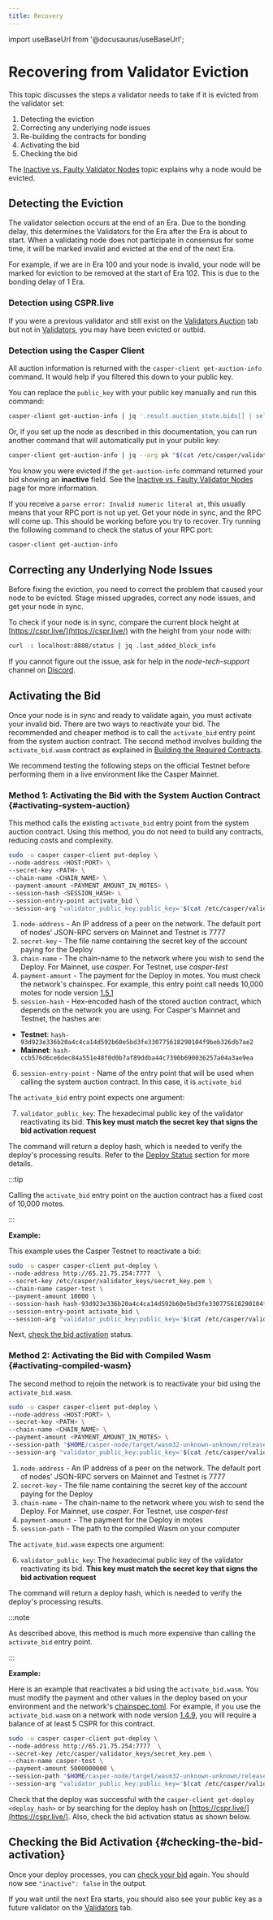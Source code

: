 ```yaml
---
title: Recovery
---
```


import useBaseUrl from '@docusaurus/useBaseUrl';

# Recovering from Validator Eviction

This topic discusses the steps a validator needs to take if it is evicted from the validator set:

1. Detecting the eviction
2. Correcting any underlying node issues
3. Re-building the contracts for bonding
4. Activating the bid
5. Checking the bid

The [Inactive vs. Faulty Validator Nodes](./inactive-vs-faulty.md) topic explains why a node would be evicted.

## Detecting the Eviction

The validator selection occurs at the end of an Era. Due to the bonding delay, this determines the Validators for the Era after the Era is about to start. When a validating node does not participate in consensus for some time, it will be marked invalid and evicted at the end of the next Era.

For example, if we are in Era 100 and your node is invalid, your node will be marked for eviction to be removed at the start of Era 102. This is due to the bonding delay of 1 Era.

### Detection using CSPR.live

If you were a previous validator and still exist on the [Validators Auction](https://cspr.live/validators-auction) tab but not in [Validators](https://cspr.live/validators), you may have been evicted or outbid. 

### Detection using the Casper Client

All auction information is returned with the `casper-client get-auction-info` command. It would help if you filtered this down to your public key. 

You can replace the `public_key`  with your public key manually and run this command:

```bash
casper-client get-auction-info | jq '.result.auction_state.bids[] | select( .public_key == "<public_key>")'
```

Or, if you set up the node as described in this documentation, you can run another command that will automatically put in your public key:

```bash
casper-client get-auction-info | jq --arg pk "$(cat /etc/casper/validator_keys/public_key_hex)" '.result.auction_state.bids[] | select( (.public_key | ascii_downcase) == ($pk | ascii_downcase) )'
```

You know you were evicted if the `get-auction-info` command returned your bid showing an **inactive** field. See the [Inactive vs. Faulty Validator Nodes](./inactive-vs-faulty.md) page for more information.

If you receive a `parse error: Invalid numeric literal at`, this usually means that your RPC port is not up yet. Get your node in sync, and the RPC will come up. This should be working before you try to recover. Try running the following command to check the status of your RPC port:

```bash
casper-client get-auction-info
```

## Correcting any Underlying Node Issues

Before fixing the eviction, you need to correct the problem that caused your node to be evicted. Stage missed upgrades, correct any node issues, and get your node in sync.

To check if your node is in sync, compare the current block height at [https://cspr.live/](https://cspr.live/) with the height from your node with:

```bash
curl -s localhost:8888/status | jq .last_added_block_info
```

If you cannot figure out the issue, ask for help in the *node-tech-support* channel on [Discord](https://discord.gg/caspernetwork).

## Activating the Bid

Once your node is in sync and ready to validate again, you must activate your invalid bid. There are two ways to reactivate your bid. The recommended and cheaper method is to call the `activate_bid` entry point from the system auction contract. The second method involves building the `activate_bid.wasm` contract as explained in [Building the Required Contracts](../setup/joining.md#step-3-build-contracts).

We recommend testing the following steps on the official Testnet before performing them in a live environment like the Casper Mainnet.

### Method 1: Activating the Bid with the System Auction Contract {#activating-system-auction}

This method calls the existing `activate_bid` entry point from the system auction contract. Using this method, you do not need to build any contracts, reducing costs and complexity.

```bash
sudo -u casper casper-client put-deploy \
--node-address <HOST:PORT> \
--secret-key <PATH> \
--chain-name <CHAIN_NAME> \
--payment-amount <PAYMENT_AMOUNT_IN_MOTES> \
--session-hash <SESSION_HASH> \
--session-entry-point activate_bid \
--session-arg "validator_public_key:public_key='$(cat /etc/casper/validator_keys/public_key_hex)'"
```

1. `node-address` - An IP address of a peer on the network. The default port of nodes' JSON-RPC servers on Mainnet and Testnet is 7777
2. `secret-key` - The file name containing the secret key of the account paying for the Deploy
3. `chain-name` - The chain-name to the network where you wish to send the Deploy. For Mainnet, use *casper*. For Testnet, use *casper-test*
4. `payment-amount` - The payment for the Deploy in motes. You must check the network's chainspec. For example, this entry point call needs 10,000 motes for node version [1.5.1](https://github.com/casper-network/casper-node/blob/release-1.5.1/resources/production/chainspec.toml)
5. `session-hash` - Hex-encoded hash of the stored auction contract, which depends on the network you are using. For Casper's Mainnet and Testnet, the hashes are:

- **Testnet**: `hash-93d923e336b20a4c4ca14d592b60e5bd3fe330775618290104f9beb326db7ae2`
- **Mainnet**: `hash-ccb576d6ce6dec84a551e48f0d0b7af89ddba44c7390b690036257a04a3ae9ea`

6. `session-entry-point` - Name of the entry point that will be used when calling the system auction contract. In this case, it is `activate_bid`

The `activate_bid` entry point expects one argument:

7. `validator_public_key`: The hexadecimal public key of the validator reactivating its bid. **This key must match the secret key that signs the bid activation request**

The command will return a deploy hash, which is needed to verify the deploy's processing results. Refer to the [Deploy Status](../../resources/beginner/querying-network.md#querying-deploys) section for more details.

:::tip

Calling the `activate_bid` entry point on the auction contract has a fixed cost of 10,000 motes.

:::

**Example:**

This example uses the Casper Testnet to reactivate a bid:

```bash
sudo -u casper casper-client put-deploy \
--node-address http://65.21.75.254:7777  \
--secret-key /etc/casper/validator_keys/secret_key.pem \
--chain-name casper-test \
--payment-amount 10000 \
--session-hash hash-93d923e336b20a4c4ca14d592b60e5bd3fe330775618290104f9beb326db7ae2 \
--session-entry-point activate_bid \
--session-arg "validator_public_key:public_key='$(cat /etc/casper/validator_keys/public_key_hex)'"
```

Next, [check the bid activation](#checking-the-bid-activation) status.

### Method 2: Activating the Bid with Compiled Wasm {#activating-compiled-wasm}

The second method to rejoin the network is to reactivate your bid using the `activate_bid.wasm`.


```bash
sudo -u casper casper-client put-deploy \
--node-address <HOST:PORT> \
--secret-key <PATH> \
--chain-name <CHAIN_NAME> \
--payment-amount <PAYMENT_AMOUNT_IN_MOTES> \
--session-path "$HOME/casper-node/target/wasm32-unknown-unknown/release/activate_bid.wasm" \
--session-arg "validator_public_key:public_key='$(cat /etc/casper/validator_keys/public_key_hex)'"
```

1. `node-address` - An IP address of a peer on the network. The default port of nodes' JSON-RPC servers on Mainnet and Testnet is 7777
2. `secret-key` - The file name containing the secret key of the account paying for the Deploy
3. `chain-name` - The chain-name to the network where you wish to send the Deploy. For Mainnet, use *casper*. For Testnet, use *casper-test*
4. `payment-amount` - The payment for the Deploy in motes
5. `session-path` - The path to the compiled Wasm on your computer

The `activate_bid.wasm` expects one argument:

6. `validator_public_key`: The hexadecimal public key of the validator reactivating its bid. **This key must match the secret key that signs the bid activation request**

The command will return a deploy hash, which is needed to verify the deploy's processing results.

:::note

As described above, this method is much more expensive than calling the `activate_bid` entry point.

:::

**Example:**

Here is an example that reactivates a bid using the `activate_bid.wasm`. You must modify the payment and other values in the deploy based on your environment and the network's [chainspec.toml](../../concepts/glossary/C.md#chainspec). For example, if you use the `activate_bid.wasm` on a network with node version [1.4.9](https://github.com/casper-network/casper-node/blob/release-1.4.9/resources/production/chainspec.toml), you will require a balance of at least 5 CSPR for this contract. 

```bash
sudo -u casper casper-client put-deploy \
--node-address http://65.21.75.254:7777  \
--secret-key /etc/casper/validator_keys/secret_key.pem \
--chain-name casper-test \
--payment-amount 5000000000 \
--session-path "$HOME/casper-node/target/wasm32-unknown-unknown/release/activate_bid.wasm" \
--session-arg "validator_public_key:public_key='$(cat /etc/casper/validator_keys/public_key_hex)'"
```

Check that the deploy was successful with the `casper-client get-deploy <deploy_hash>` or by searching for the deploy hash on [https://cspr.live/](https://cspr.live/). Also, check the bid activation status as shown below.

## Checking the Bid Activation {#checking-the-bid-activation}

Once your deploy processes, you can [check your bid](recovering.md) again. You should now see `"inactive": false` in the output.

If you wait until the next Era starts, you should also see your public key as a future validator on the [Validators](https://cspr.live/validators) tab.
